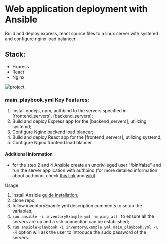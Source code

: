 # Web application deployment with Ansible 
Build and deploy express, react source files to a linux server with systemd and configure nginx load balancer.
## Stack:
- Express
- React
- Nginx
  
![project](https://github.com/DanBozai/ansible-web-app/assets/123987852/fb1c75da-9499-44ff-855a-154373952984)


### main_playbook.yml Key Features:
1. Install nodejs, npm, authbind to the servers specified in [frontend_servers], [backend_servers];
2. Build and deploy Express app for the [backend_servers], utilizing systemd;
3. Configure Nginx backend load blancer;
4. Build and deploy React app for the [frontend_servers], utilizing systemd;
5. Configure Nginx frontend load blancer.

#### Additional information
- for the step 2 and 4 Ansible create an unprivileged user "/bin/false" and run the server application with authbind (for more detailed information about authbind, check [this link](https://manpages.ubuntu.com/manpages/xenial/man1/authbind.1.html) and [wiki](https://en.wikipedia.org/wiki/Authbind)).

Usage:
1. install Ansible [guide installation](https://docs.ansible.com/ansible/latest/installation_guide/intro_installation.html);
2. clone repo;
3. follow inventoryExamle.yml description comments to setup the variables;
5. ```run ansible -i inventoryExample.yml -m ping all ``` to ensure all the servers are up and a ssh connection can be established;
6. ```run ansible-playbook -i inventoryExample.yml main_playbook.yml -K ``` -K option will ask the user to introduce the sudo password of the servers.
